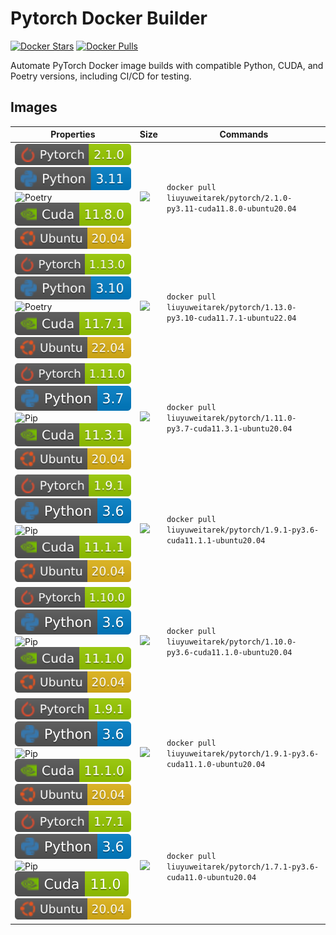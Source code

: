 # Pytorch Docker Builder

[DockerHub]: https://hub.docker.com/r/liuyuweitarek/pytorch
[![Docker Stars](https://img.shields.io/docker/stars/liuyuweitarek/pytorch?logo=docker)][DockerHub]
[![Docker Pulls](https://img.shields.io/docker/pulls/liuyuweitarek/pytorch?logo=docker)][DockerHub]

Automate PyTorch Docker image builds with compatible Python, CUDA, and Poetry versions, including CI/CD for testing.

<!-- Package Management Tools -->
[Pip]: https://img.shields.io/badge/Pip-blue
[Poetry]: https://img.shields.io/endpoint?url=https://python-poetry.org/badge/v0.json


<!-- CUDA versions -->
[cuda11.8.0]: https://github.com/liuyuweitarek/Pytorch-Docker-Builder/blob/main/image-builder/badges/cuda11.8.0.svg
[cuda11.7.1]: https://github.com/liuyuweitarek/Pytorch-Docker-Builder/blob/main/image-builder/badges/cuda11.7.1.svg
[cuda11.3.1]: https://github.com/liuyuweitarek/Pytorch-Docker-Builder/blob/main/image-builder/badges/cuda11.3.1.svg
[cuda11.1.1]: https://github.com/liuyuweitarek/Pytorch-Docker-Builder/blob/main/image-builder/badges/cuda11.1.1.svg
[cuda11.1.0]: https://github.com/liuyuweitarek/Pytorch-Docker-Builder/blob/main/image-builder/badges/cuda11.1.0.svg
[cuda11.0]: https://github.com/liuyuweitarek/Pytorch-Docker-Builder/blob/main/image-builder/badges/cuda11.0.svg

<!-- Ubuntu versions -->
[ubuntu22.04]: https://github.com/liuyuweitarek/Pytorch-Docker-Builder/blob/main/image-builder/badges/ubuntu22.04.svg
[ubuntu20.04]: https://github.com/liuyuweitarek/Pytorch-Docker-Builder/blob/main/image-builder/badges/ubuntu20.04.svg

<!-- PyTorch versions -->
[pytorch2.1.0]: https://github.com/liuyuweitarek/Pytorch-Docker-Builder/blob/main/image-builder/badges/pytorch2.1.0.svg
[pytorch1.9.1]: https://github.com/liuyuweitarek/Pytorch-Docker-Builder/blob/main/image-builder/badges/pytorch1.9.1.svg
[pytorch1.7.1]: https://github.com/liuyuweitarek/Pytorch-Docker-Builder/blob/main/image-builder/badges/pytorch1.7.1.svg
[pytorch1.13.0]: https://github.com/liuyuweitarek/Pytorch-Docker-Builder/blob/main/image-builder/badges/pytorch1.13.0.svg
[pytorch1.11.0]: https://github.com/liuyuweitarek/Pytorch-Docker-Builder/blob/main/image-builder/badges/pytorch1.11.0.svg
[pytorch1.10.0]: https://github.com/liuyuweitarek/Pytorch-Docker-Builder/blob/main/image-builder/badges/pytorch1.10.0.svg

<!-- Python versions -->
[python3.11]: https://github.com/liuyuweitarek/Pytorch-Docker-Builder/blob/main/image-builder/badges/python3.11.svg
[python3.10]: https://github.com/liuyuweitarek/Pytorch-Docker-Builder/blob/main/image-builder/badges/python3.10.svg
[python3.7]: https://github.com/liuyuweitarek/Pytorch-Docker-Builder/blob/main/image-builder/badges/python3.7.svg
[python3.6]: https://github.com/liuyuweitarek/Pytorch-Docker-Builder/blob/main/image-builder/badges/python3.6.svg

## Images

| Properties | Size | Commands |
| ---------- | ---- | -------- |
| ![pytorch2.1.0] ![python3.11] ![Poetry] ![cuda11.8.0] ![ubuntu20.04] | [![](https://img.shields.io/docker/image-size/liuyuweitarek/pytorch/2.1.0-py3.11-cuda11.8.0-ubuntu20.04?style=plastic&label=Size)][DockerHub] | `docker pull liuyuweitarek/pytorch/2.1.0-py3.11-cuda11.8.0-ubuntu20.04` |
| ![pytorch1.13.0] ![python3.10] ![Poetry] ![cuda11.7.1] ![ubuntu22.04] | [![](https://img.shields.io/docker/image-size/liuyuweitarek/pytorch/1.13.0-py3.10-cuda11.7.1-ubuntu22.04?style=plastic&label=Size)][DockerHub] | `docker pull liuyuweitarek/pytorch/1.13.0-py3.10-cuda11.7.1-ubuntu22.04` |
| ![pytorch1.11.0] ![python3.7] ![Pip] ![cuda11.3.1] ![ubuntu20.04] | [![](https://img.shields.io/docker/image-size/liuyuweitarek/pytorch/1.11.0-py3.7-cuda11.3.1-ubuntu20.04?style=plastic&label=Size)][DockerHub] | `docker pull liuyuweitarek/pytorch/1.11.0-py3.7-cuda11.3.1-ubuntu20.04` |
| ![pytorch1.9.1] ![python3.6] ![Pip] ![cuda11.1.1] ![ubuntu20.04] | [![](https://img.shields.io/docker/image-size/liuyuweitarek/pytorch/1.9.1-py3.6-cuda11.1.1-ubuntu20.04?style=plastic&label=Size)][DockerHub] | `docker pull liuyuweitarek/pytorch/1.9.1-py3.6-cuda11.1.1-ubuntu20.04` |
| ![pytorch1.10.0] ![python3.6] ![Pip] ![cuda11.1.0] ![ubuntu20.04] | [![](https://img.shields.io/docker/image-size/liuyuweitarek/pytorch/1.10.0-py3.6-cuda11.1.0-ubuntu20.04?style=plastic&label=Size)][DockerHub] | `docker pull liuyuweitarek/pytorch/1.10.0-py3.6-cuda11.1.0-ubuntu20.04` |
| ![pytorch1.9.1] ![python3.6] ![Pip] ![cuda11.1.0] ![ubuntu20.04] | [![](https://img.shields.io/docker/image-size/liuyuweitarek/pytorch/1.9.1-py3.6-cuda11.1.0-ubuntu20.04?style=plastic&label=Size)][DockerHub] | `docker pull liuyuweitarek/pytorch/1.9.1-py3.6-cuda11.1.0-ubuntu20.04` |
| ![pytorch1.7.1] ![python3.6] ![Pip] ![cuda11.0] ![ubuntu20.04] | [![](https://img.shields.io/docker/image-size/liuyuweitarek/pytorch/1.7.1-py3.6-cuda11.0-ubuntu20.04?style=plastic&label=Size)][DockerHub] | `docker pull liuyuweitarek/pytorch/1.7.1-py3.6-cuda11.0-ubuntu20.04` |
